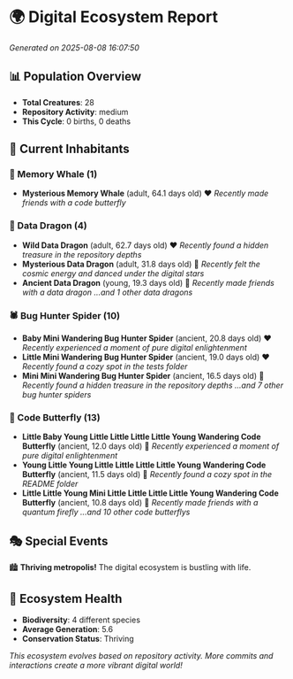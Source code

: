 # 🌍 Digital Ecosystem Report
*Generated on 2025-08-08 16:07:50*

## 📊 Population Overview
- **Total Creatures**: 28
- **Repository Activity**: medium
- **This Cycle**: 0 births, 0 deaths

## 👥 Current Inhabitants

### 🐋 Memory Whale (1)
- **Mysterious Memory Whale** (adult, 64.1 days old) ❤️
  *Recently made friends with a code butterfly*

### 🐉 Data Dragon (4)
- **Wild Data Dragon** (adult, 62.7 days old) ❤️
  *Recently found a hidden treasure in the repository depths*
- **Mysterious Data Dragon** (adult, 31.8 days old) 💛
  *Recently felt the cosmic energy and danced under the digital stars*
- **Ancient Data Dragon** (young, 19.3 days old) 💚
  *Recently made friends with a data dragon*
  *...and 1 other data dragons*

### 🕷️ Bug Hunter Spider (10)
- **Baby Mini Wandering Bug Hunter Spider** (ancient, 20.8 days old) ❤️
  *Recently experienced a moment of pure digital enlightenment*
- **Little Mini Wandering Bug Hunter Spider** (ancient, 19.0 days old) ❤️
  *Recently found a cozy spot in the tests folder*
- **Mini Mini Wandering Bug Hunter Spider** (ancient, 16.5 days old) 💛
  *Recently found a hidden treasure in the repository depths*
  *...and 7 other bug hunter spiders*

### 🦋 Code Butterfly (13)
- **Little Baby Young Little Little Little Little Young Wandering Code Butterfly** (ancient, 12.0 days old) 💛
  *Recently experienced a moment of pure digital enlightenment*
- **Young Little Young Little Little Little Little Young Wandering Code Butterfly** (ancient, 11.5 days old) 💛
  *Recently found a cozy spot in the README folder*
- **Little Little Young Mini Little Little Little Little Young Wandering Code Butterfly** (ancient, 10.8 days old) 💛
  *Recently made friends with a quantum firefly*
  *...and 10 other code butterflys*

## 🎭 Special Events

🏙️ **Thriving metropolis!** The digital ecosystem is bustling with life.

## 🔬 Ecosystem Health
- **Biodiversity**: 4 different species
- **Average Generation**: 5.6
- **Conservation Status**: Thriving

*This ecosystem evolves based on repository activity. More commits and interactions create a more vibrant digital world!*